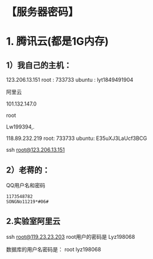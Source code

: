 # 【服务器密码】




# 1. 腾讯云(都是1G内存)
## 1）我自己的主机：
123.206.13.151
root : 733733
ubuntu : lyt1849491904



阿里云

101.132.147.0

root

Lw199394,.



118.89.232.219
root: 733733
ubuntu: E35uXJ3LaUcf3BCG

ssh root@123.206.13.151

## 2）老蒋的：

QQ用户名和密码
```
1173548782
SONGNo11219*#06#
```



## 2.实验室阿里云
ssh  root@119.23.23.203
root用户的密码是
Lyz198068

数据库的用户名密码是：
root
lyz198068


